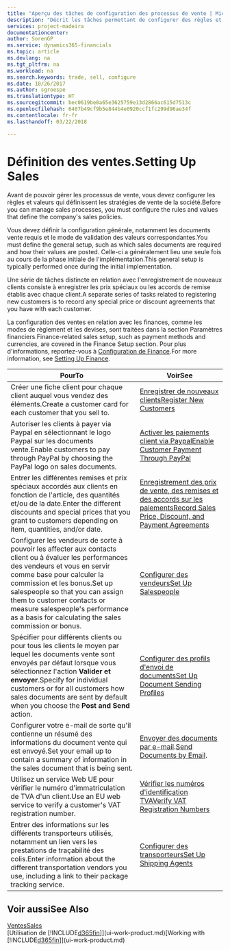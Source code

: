 ```yaml
---
title: "Aperçu des tâches de configuration des processus de vente | Microsoft Docs"
description: "Décrit les tâches permettant de configurer des règles et des valeurs pour définir vos stratégies et vos processus de vente."
services: project-madeira
documentationcenter: 
author: SorenGP
ms.service: dynamics365-financials
ms.topic: article
ms.devlang: na
ms.tgt_pltfrm: na
ms.workload: na
ms.search.keywords: trade, sell, configure
ms.date: 10/26/2017
ms.author: sgroespe
ms.translationtype: HT
ms.sourcegitcommit: bec0619be0a65e3625759e13d2866ac615d7513c
ms.openlocfilehash: 6407b49cf9b5e844b4e0920ccf1fc299d96ae34f
ms.contentlocale: fr-fr
ms.lasthandoff: 03/22/2018

---
```

# <a name="setting-up-sales"></a><span data-ttu-id="5f910-103">Définition des ventes.</span><span class="sxs-lookup"><span data-stu-id="5f910-103">Setting Up Sales</span></span>
<span data-ttu-id="5f910-104">Avant de pouvoir gérer les processus de vente, vous devez configurer les règles et valeurs qui définissent les stratégies de vente de la société.</span><span class="sxs-lookup"><span data-stu-id="5f910-104">Before you can manage sales processes, you must configure the rules and values that define the company's sales policies.</span></span>

<span data-ttu-id="5f910-105">Vous devez définir la configuration générale, notamment les documents vente requis et le mode de validation des valeurs correspondantes.</span><span class="sxs-lookup"><span data-stu-id="5f910-105">You must define the general setup, such as which sales documents are required and how their values are posted.</span></span> <span data-ttu-id="5f910-106">Celle-ci a généralement lieu une seule fois au cours de la phase initiale de l'implémentation.</span><span class="sxs-lookup"><span data-stu-id="5f910-106">This general setup is typically performed once during the initial implementation.</span></span>

<span data-ttu-id="5f910-107">Une série de tâches distincte en relation avec l'enregistrement de nouveaux clients consiste à enregistrer les prix spéciaux ou les accords de remise établis avec chaque client.</span><span class="sxs-lookup"><span data-stu-id="5f910-107">A separate series of tasks related to registering new customers is to record any special price or discount agreements that you have with each customer.</span></span>

<span data-ttu-id="5f910-108">La configuration des ventes en relation avec les finances, comme les modes de règlement et les devises, sont traitées dans la section Paramètres financiers.</span><span class="sxs-lookup"><span data-stu-id="5f910-108">Finance-related sales setup, such as payment methods and currencies, are covered in the Finance Setup section.</span></span> <span data-ttu-id="5f910-109">Pour plus d'informations, reportez-vous à [Configuration de Finance](finance-setup-finance.md).</span><span class="sxs-lookup"><span data-stu-id="5f910-109">For more information, see [Setting Up Finance](finance-setup-finance.md).</span></span>

| <span data-ttu-id="5f910-110">Pour</span><span class="sxs-lookup"><span data-stu-id="5f910-110">To</span></span> | <span data-ttu-id="5f910-111">Voir</span><span class="sxs-lookup"><span data-stu-id="5f910-111">See</span></span> |
| --- | --- |
| <span data-ttu-id="5f910-112">Créer une fiche client pour chaque client auquel vous vendez des éléments.</span><span class="sxs-lookup"><span data-stu-id="5f910-112">Create a customer card for each customer that you sell to.</span></span> |[<span data-ttu-id="5f910-113">Enregistrer de nouveaux clients</span><span class="sxs-lookup"><span data-stu-id="5f910-113">Register New Customers</span></span>](sales-how-register-new-customers.md) |
| <span data-ttu-id="5f910-114">Autoriser les clients à payer via Paypal en sélectionnant le logo Paypal sur les documents vente.</span><span class="sxs-lookup"><span data-stu-id="5f910-114">Enable customers to pay through PayPal by choosing the PayPal logo on sales documents.</span></span> |[<span data-ttu-id="5f910-115">Activer les paiements client via Paypal</span><span class="sxs-lookup"><span data-stu-id="5f910-115">Enable Customer Payment Through PayPal</span></span>](sales-how-enable-payment-service-extensions.md) |
| <span data-ttu-id="5f910-116">Entrer les différentes remises et prix spéciaux accordés aux clients en fonction de l'article, des quantités et/ou de la date.</span><span class="sxs-lookup"><span data-stu-id="5f910-116">Enter the different discounts and special prices that you grant to customers depending on item, quantities, and/or date.</span></span> |[<span data-ttu-id="5f910-117">Enregistrement des prix de vente, des remises et des accords sur les paiements</span><span class="sxs-lookup"><span data-stu-id="5f910-117">Record Sales Price, Discount, and Payment Agreements</span></span>](sales-how-record-sales-price-discount-payment-agreements.md) |
| <span data-ttu-id="5f910-118">Configurer les vendeurs de sorte à pouvoir les affecter aux contacts client ou à évaluer les performances des vendeurs et vous en servir comme base pour calculer la commission et les bonus.</span><span class="sxs-lookup"><span data-stu-id="5f910-118">Set up salespeople so that you can assign them to customer contacts or measure salespeople's performance as a basis for calculating the sales commission or bonus.</span></span> |[<span data-ttu-id="5f910-119">Configurer des vendeurs</span><span class="sxs-lookup"><span data-stu-id="5f910-119">Set Up Salespeople</span></span>](sales-how-setup-salespeople.md) |
| <span data-ttu-id="5f910-120">Spécifier pour différents clients ou pour tous les clients le moyen par lequel les documents vente sont envoyés par défaut lorsque vous sélectionnez l'action **Valider et envoyer**.</span><span class="sxs-lookup"><span data-stu-id="5f910-120">Specify for individual customers or for all customers how sales documents are sent by default when you choose the **Post and Send** action.</span></span> |[<span data-ttu-id="5f910-121">Configurer des profils d'envoi de documents</span><span class="sxs-lookup"><span data-stu-id="5f910-121">Set Up Document Sending Profiles</span></span>](sales-how-setup-document-send-profiles.md) |
| <span data-ttu-id="5f910-122">Configurer votre e-mail de sorte qu'il contienne un résumé des informations du document vente qui est envoyé.</span><span class="sxs-lookup"><span data-stu-id="5f910-122">Set your email up to contain a summary of information in the sales document that is being sent.</span></span> |<span data-ttu-id="5f910-123">[Envoyer des documents par e-mail](ui-how-send-documents-email.md).</span><span class="sxs-lookup"><span data-stu-id="5f910-123">[Send Documents by Email](ui-how-send-documents-email.md).</span></span> |
|<span data-ttu-id="5f910-124">Utilisez un service Web UE pour vérifier le numéro d'immatriculation de TVA d'un client.</span><span class="sxs-lookup"><span data-stu-id="5f910-124">Use an EU web service to verify a customer's VAT registration number.</span></span>|[<span data-ttu-id="5f910-125">Vérifier les numéros d'identification TVA</span><span class="sxs-lookup"><span data-stu-id="5f910-125">Verify VAT Registration Numbers</span></span>](finance-setup-vat.md)|
|<span data-ttu-id="5f910-126">Entrer des informations sur les différents transporteurs utilisés, notamment un lien vers les prestations de traçabilité des colis.</span><span class="sxs-lookup"><span data-stu-id="5f910-126">Enter information about the different transportation vendors you use, including a link to their package tracking service.</span></span>|[<span data-ttu-id="5f910-127">Configurer des transporteurs</span><span class="sxs-lookup"><span data-stu-id="5f910-127">Set Up Shipping Agents</span></span>](sales-how-to-set-up-shipping-agents.md)|

## <a name="see-also"></a><span data-ttu-id="5f910-128">Voir aussi</span><span class="sxs-lookup"><span data-stu-id="5f910-128">See Also</span></span>
[<span data-ttu-id="5f910-129">Ventes</span><span class="sxs-lookup"><span data-stu-id="5f910-129">Sales</span></span>](sales-manage-sales.md)  
<span data-ttu-id="5f910-130">[Utilisation de [!INCLUDE[d365fin](includes/d365fin_md.md)]](ui-work-product.md)</span><span class="sxs-lookup"><span data-stu-id="5f910-130">[Working with [!INCLUDE[d365fin](includes/d365fin_md.md)]](ui-work-product.md)</span></span>

